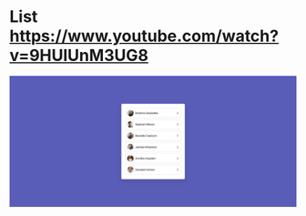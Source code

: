 # List https://www.youtube.com/watch?v=9HUlUnM3UG8
<p align="center">
  <img src="preview.png" alt="preview del proyecto"  width="1600">
</p>